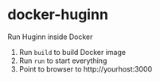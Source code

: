 docker-huginn
=============

Run Huginn inside Docker

1. Run ```build``` to build Docker image
2. Run ```run``` to start everything
3. Point to browser to http://yourhost:3000
